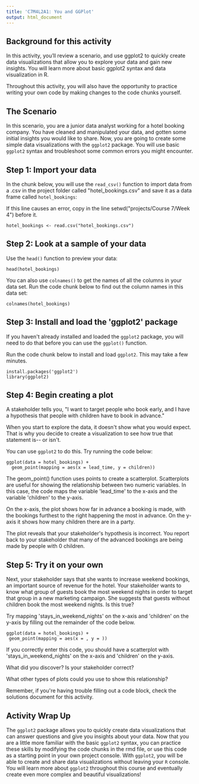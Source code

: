 ```yaml
---
title: 'C7M4L2A1: You and GGPlot'
output: html_document
---
```


## Background for this activity

In this activity, you’ll review a scenario, and use ggplot2 to quickly create data visualizations that allow you to explore your data and gain new insights. You will learn more about basic ggplot2 syntax and data visualization in R. 

Throughout this activity, you will also have the opportunity to practice writing your own code by making changes to the code chunks yourself. 

## The Scenario

In this scenario, you are a junior data analyst working for a hotel booking company. You have cleaned and manipulated your data, and gotten some initial insights you would like to share. Now, you are going to create some simple data visualizations with the `ggplot2` package. You will use basic `ggplot2` syntax and troubleshoot some common errors you might encounter.    

## Step 1: Import your data

In the chunk below, you will use the `read_csv()` function to import data from a .csv in the project folder called "hotel_bookings.csv" and save it as a data frame called `hotel_bookings`:

If this line causes an error, copy in the line setwd("projects/Course 7/Week 4") before it. 

```{r load data}
hotel_bookings <- read.csv("hotel_bookings.csv")
```

## Step 2: Look at a sample of your data

Use the `head()` function to preview your data: 

```{r examining your data}
head(hotel_bookings)
```

You can also use `colnames()` to get the names of all the columns in your data set. Run the code chunk below to find out the column names in this data set:

```{r look at column names}
colnames(hotel_bookings)
```

## Step 3: Install and load the 'ggplot2' package

If you haven't already installed and loaded the `ggplot2` package, you will need to do that before you can use the `ggplot()` function. 

Run the code chunk below to install and load `ggplot2`. This may take a few minutes.

```{r loading and installing ggplot2, echo=FALSE, message=FALSE}
install.packages('ggplot2')
library(ggplot2)
```

## Step 4: Begin creating a plot

A stakeholder tells you, "I want to target people who book early, and I have a hypothesis that people with children have to book in advance."

When you start to explore the data, it doesn't show what you would expect. That is why you decide to create a visualization to see how true that statement is-- or isn't.

You can use `ggplot2` to do this. Try running the code below:

```{r creating a plot}
ggplot(data = hotel_bookings) +
  geom_point(mapping = aes(x = lead_time, y = children))
```

The geom_point() function uses points to create a scatterplot. Scatterplots are useful for showing the relationship between two numeric variables. In this case, the code maps the variable 'lead_time' to the x-axis and the variable 'children' to the y-axis. 

On the x-axis, the plot shows how far in advance a booking is made, with the bookings furthest to the right happening the most in advance. On the y-axis it shows how many children there are in a party.

The plot reveals that your stakeholder's hypothesis is incorrect. You report back to your stakeholder that many of the advanced bookings are being made by people with 0 children. 

## Step 5: Try it on your own

Next, your stakeholder says that she wants to increase weekend bookings, an important source of revenue for the hotel. Your stakeholder wants to know what group of guests book the most weekend nights in order to target that group in a new marketing campaign. She suggests that guests without children book the most weekend nights. Is this true? 

Try mapping 'stays_in_weekend_nights' on the x-axis and 'children' on the y-axis by filling out the remainder of the code below.

```{r}
ggplot(data = hotel_bookings) +
 geom_point(mapping = aes(x = , y = ))
```

If you correctly enter this code, you should have a scatterplot with 'stays_in_weekend_nights' on the x-axis and 'children' on the y-axis. 

What did you discover? Is your stakeholder correct?

What other types of plots could you use to show this relationship?

Remember, if you're having trouble filling out a code block, check the solutions document for this activity. 

## Activity Wrap Up
The `ggplot2` package allows you to quickly create data visualizations that can answer questions and give you insights about your data. Now that you are a little more familiar with the basic `ggplot2` syntax, you can practice these skills by modifying the code chunks in the rmd file, or use this code as a starting point in your own project console. With `ggplot2`, you will be able to create and share data visualizations without leaving your `R` console. You will learn more about `ggplot2` throughout this course and eventually create even more complex and beautiful visualizations!
